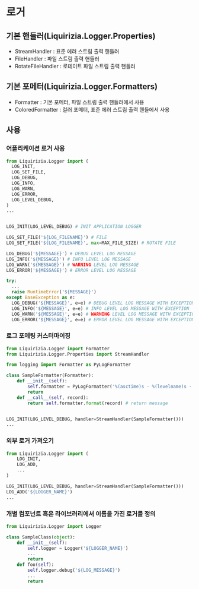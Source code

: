 # 로거

## 기본 핸들러(Liquirizia.Logger.Properties)

- StreamHandler : 표준 에러 스트림 출력 핸들러
- FileHandler : 파일 스트림 출력 핸들러
- RotateFileHandler : 로테이트 파일 스트림 출력 핸들러

## 기본 포메터(Liquirizia.Logger.Formatters)

- Formatter : 기본 포메터, 파일 스트림 출력 핸들러에서 사용
- ColoredFormatter : 컬러 포메터, 표준 에러 스트림 출력 핸들에서 사용

## 사용

### 어플리케이션 로거 사용

```python
from Liquirizia.Logger import (
  LOG_INIT,
  LOG_SET_FILE,
  LOG_DEBUG,
  LOG_INFO,
  LOG_WARN,
  LOG_ERROR,
  LOG_LEVEL_DEBUG,
)
...


LOG_INIT(LOG_LEVEL_DEBUG) # INIT APPLICATION LOGGER

LOG_SET_FILE('${LOG_FILENAME}') # FILE
LOG_SET_FILE('${LOG_FILENAME}', max=MAX_FILE_SIZE) # ROTATE FILE

LOG_DEBUG('${MESSAGE}') # DEBUG LEVEL LOG MESSAGE
LOG_INFO('${MESSAGE}') # INFO LEVEL LOG MESSAGE
LOG_WARN('${MESSAGE}') # WARNING LEVEL LOG MESSAGE
LOG_ERROR('${MESSAGE}') # ERROR LEVEL LOG MESSAGE

try:
  ...
  raise RuntimeError('${MESSAGE}')
except BaseException as e:
  LOG_DEBUG('${MESSAGE}', e=e) # DEBUG LEVEL LOG MESSAGE WITH EXCEPTION
  LOG_INFO('${MESSAGE}', e=e) # INFO LEVEL LOG MESSAGE WITH EXCEPTION
  LOG_WARN('${MESSAGE}', e=e) # WARNING LEVEL LOG MESSAGE WITH EXCEPTION
  LOG_ERROR('${MESSAGE}', e=e) # ERROR LEVEL LOG MESSAGE WITH EXCEPTION
```

### 로그 포메팅 커스터마이징

```python
from Liquirizia.Logger import Formatter
from Liquirizia.Logger.Properties import StreamHandler

from logging import Formatter as PyLogFormatter

class SampleFormatter(Formatter):
	def __init__(self):
		self.formatter = PyLogFormatter('%(asctime)s - %(levelname)s - %(message)s')
		return
	def __call__(self, record):
		return self.formatter.format(record) # return message


LOG_INIT(LOG_LEVEL_DEBUG, handler=StreamHandler(SampleFormatter()))
...
```

### 외부 로거 가져오기

```python
from Liquirizia.Logger import (
	LOG_INIT,
	LOG_ADD,
	...
)

LOG_INIT(LOG_LEVEL_DEBUG, handler=StreamHandler(SampleFormatter()))
LOG_ADD('${LOGGER_NAME}')
...
```

### 개별 컴포넌트 혹은 라이브러리에서 이름을 가진 로거를 정의

```python
from Liquirizia.Logger import Logger

class SampleClass(object):
	def __init__(self):
		self.logger = Logger('${LOGGER_NAME}')
		...
		return
	def foo(self):
		self.logger.debug('${LOG_MESSAGE}')
		...
		return
```
